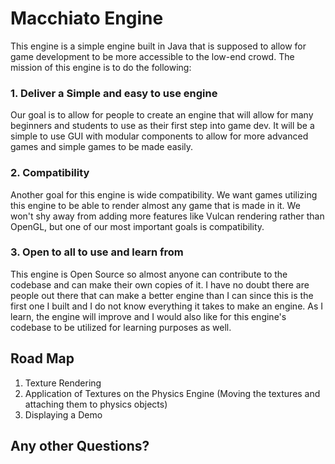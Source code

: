 # Macchiato Engine

This engine is a simple engine built in Java that is supposed to allow for game development to be 
more accessible to the low-end crowd. The mission of this engine is to do the following:

### 1. Deliver a Simple and easy to use engine
Our goal is to allow for people to create an engine that will allow for many beginners and students 
to use as their first step into game dev. It will be a simple to use GUI with modular components to 
allow for more advanced games and simple games to be made easily.

### 2. Compatibility
Another goal for this engine is wide compatibility. We want games utilizing this engine to be able to
render almost any game that is made in it. We won't shy away from adding more features like Vulcan rendering
rather than OpenGL, but one of our most important goals is compatibility.

### 3. Open to all to use and learn from
This engine is Open Source so almost anyone can contribute to the codebase and can make their own copies of it.
I have no doubt there are people out there that can make a better engine than I can since this is the first one I
built and I do not know everything it takes to make an engine. As I learn, the engine will improve and I would also
like for this engine's codebase to be utilized for learning purposes as well.

## Road Map

1) Texture Rendering
2) Application of Textures on the Physics Engine (Moving the textures and attaching them to physics objects)
3) Displaying a Demo

## Any other Questions?

